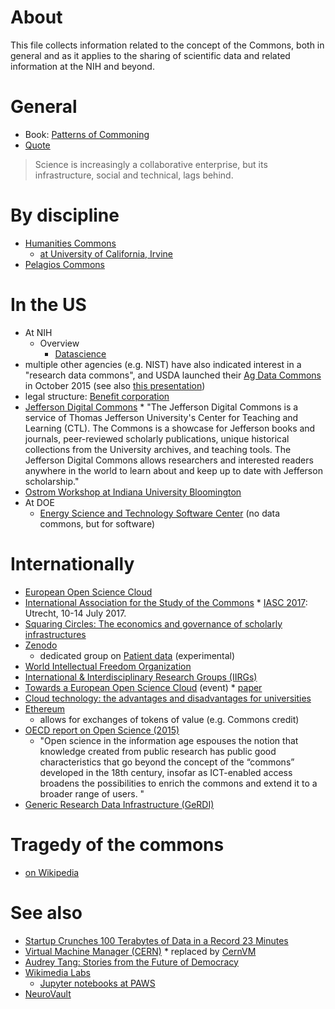 # About
This file collects information related to the concept of the Commons, both in general and as it applies to the sharing of scientific data and related information at the NIH and beyond.

# General
* Book: [Patterns of Commoning](http://patternsofcommoning.org/contents/)
* [Quote](https://doi.org/10.1038/543615a)

> Science is increasingly a collaborative enterprise, but its infrastructure, social and technical, lags behind.

# By discipline
* [Humanities Commons](http://news.hcommons.org/)
  * [at University of California, Irvine](http://www.humanities.uci.edu/commons/)
* [Pelagios Commons](http://commons.pelagios.org/)

# In the US
* At NIH
  * Overview
    * [Datascience](https://datascience.nih.gov/commons) 
* multiple other agencies (e.g. NIST) have also indicated interest in a "research data commons", and USDA launched their [Ag Data Commons](https://data.nal.usda.gov/) in October 2015 (see also [this presentation](http://www.slideshare.net/csparr/ag-data-commons-a-new-usda-catalog-and-repository-for-agricultural-research-data))
* legal structure: [Benefit corporation](https://en.wikipedia.org/wiki/Benefit_corporation)
* [Jefferson Digital Commons](http://jdc.jefferson.edu/)
      * "The Jefferson Digital Commons is a service of Thomas Jefferson University's Center for Teaching and Learning (CTL). The Commons is a showcase for Jefferson books and journals, peer-reviewed scholarly publications, unique historical collections from the University archives, and teaching tools. The Jefferson Digital Commons allows researchers and interested readers anywhere in the world to learn about and keep up to date with Jefferson scholarship."
* [Ostrom Workshop at Indiana University Bloomington](https://ostromworkshop.indiana.edu/index.html)
* At DOE
  - [Energy Science and Technology Software Center](https://www.osti.gov/moved/estsc/) (no data commons, but for software)
 
# Internationally
* [European Open Science Cloud](http://ec.europa.eu/research/openscience/index.cfm?pg=open-science-cloud)
* [International Association for the Study of the Commons](http://www.iasc-commons.org/)
      * [IASC 2017](http://www.iasc2017.org/): Utrecht, 10-14 July 2017.
* [Squaring Circles: The economics and governance of scholarly infrastructures](http://cameronneylon.net/blog/squaring-circles-the-economics-and-governance-of-scholarly-infrastructures/)
* [Zenodo](https://zenodo.org/)
    * dedicated group on [Patient data](https://zenodo.org/collection/user-patient-data) (experimental)
* [World Intellectual Freedom Organization](https://d.wifo.org/t/shuttleworth-fellowship-application-open-draft/13)
* [International & Interdisciplinary Research Groups (IIRGs)](http://www.iash.ed.ac.uk/research/iirgs/)
* [Towards a European Open Science Cloud](http://indico.cern.ch/event/388437/other-view?view=standard) (event)
      * [paper](http://indico.cern.ch/event/388437/material/1/0.pdf)
* [Cloud technology: the advantages and disadvantages for universities](https://www.timeshighereducation.co.uk/blog/cloud-technology-advantages-and-disadvantages-universities)
* [Ethereum](https://ethereum.org/)
  * allows for exchanges of tokens of value (e.g. Commons credit)
* [OECD report on Open Science (2015)](https://www.innovationpolicyplatform.org/content/open-science)
  * "Open science in the information age espouses the notion that knowledge created from public research has public good characteristics that go beyond the concept of the “commons” developed in the 18th century, insofar as ICT-enabled access broadens the possibilities to enrich the commons and extend it to a broader range of users. "
* [Generic Research Data Infrastructure (GeRDI)](http://www.gerdi-project.de/)

# Tragedy of the commons
* [on Wikipedia](https://en.wikipedia.org/wiki/Tragedy_of_the_commons)

# See also
* [Startup Crunches 100 Terabytes of Data in a Record 23 Minutes](http://www.wired.com/2014/10/startup-crunches-100-terabytes-data-record-23-minutes/)
* [Virtual Machine Manager (CERN)](https://vmm.cern.ch/vmm/)
      * replaced by [CernVM](http://cernvm.cern.ch/portal/)
* [Audrey Tang: Stories from the Future of Democracy](https://www.youtube.com/watch?v=mxMxg4ct-D8)
* [Wikimedia Labs](https://wikitech.wikimedia.org/wiki/Portal:Wikimedia_Labs)
  - [Jupyter notebooks at PAWS](https://wikitech.wikimedia.org/wiki/PAWS)
* [NeuroVault](http://neurovault.org/)
